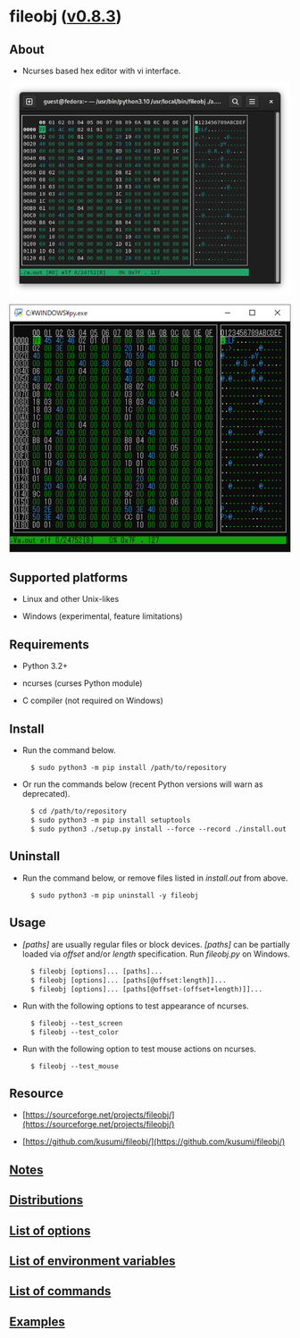 # fileobj ([v0.8.3](https://github.com/kusumi/fileobj/releases/tag/v0.8.3))

## About

+ Ncurses based hex editor with vi interface.

![fileobj-linux](https://raw.githubusercontent.com/kusumi/__misc/master/fileobj/v0.8.0/linux.png)

![fileobj-windows](https://raw.githubusercontent.com/kusumi/__misc/master/fileobj/v0.8.0/windows.png)

## Supported platforms

+ Linux and other Unix-likes

+ Windows (experimental, feature limitations)

## Requirements

+ Python 3.2+

+ ncurses (curses Python module)

+ C compiler (not required on Windows)

## Install

+ Run the command below.

        $ sudo python3 -m pip install /path/to/repository

+ Or run the commands below (recent Python versions will warn as deprecated).

        $ cd /path/to/repository
        $ sudo python3 -m pip install setuptools
        $ sudo python3 ./setup.py install --force --record ./install.out

## Uninstall

+ Run the command below, or remove files listed in *install.out* from above.

        $ sudo python3 -m pip uninstall -y fileobj

## Usage

+ *[paths]* are usually regular files or block devices. *[paths]* can be partially loaded via *offset* and/or *length* specification. Run *fileobj.py* on Windows.

        $ fileobj [options]... [paths]...
        $ fileobj [options]... [paths[@offset:length]]...
        $ fileobj [options]... [paths[@offset-(offset+length)]]...

+ Run with the following options to test appearance of ncurses.

        $ fileobj --test_screen
        $ fileobj --test_color

+ Run with the following option to test mouse actions on ncurses.

        $ fileobj --test_mouse

## Resource

+ [https://sourceforge.net/projects/fileobj/](https://sourceforge.net/projects/fileobj/)

+ [https://github.com/kusumi/fileobj/](https://github.com/kusumi/fileobj/)

## [Notes](doc/README.notes.md)

## [Distributions](doc/README.distributions.md)

## [List of options](doc/README.list_of_options.md)

## [List of environment variables](doc/README.list_of_environment_variables.md)

## [List of commands](doc/README.list_of_commands.md)

## [Examples](doc/README.examples.md)
